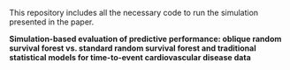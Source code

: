 This repository includes all the necessary code to run the simulation presented in the paper.


**Simulation-based evaluation of predictive performance: oblique random survival forest vs. standard random survival forest and traditional statistical models for time-to-event cardiovascular disease data**

 
